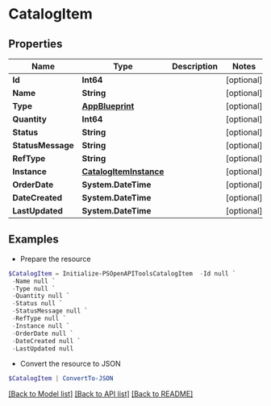 # CatalogItem
## Properties

Name | Type | Description | Notes
------------ | ------------- | ------------- | -------------
**Id** | **Int64** |  | [optional] 
**Name** | **String** |  | [optional] 
**Type** | [**AppBlueprint**](AppBlueprint.md) |  | [optional] 
**Quantity** | **Int64** |  | [optional] 
**Status** | **String** |  | [optional] 
**StatusMessage** | **String** |  | [optional] 
**RefType** | **String** |  | [optional] 
**Instance** | [**CatalogItemInstance**](CatalogItemInstance.md) |  | [optional] 
**OrderDate** | **System.DateTime** |  | [optional] 
**DateCreated** | **System.DateTime** |  | [optional] 
**LastUpdated** | **System.DateTime** |  | [optional] 

## Examples

- Prepare the resource
```powershell
$CatalogItem = Initialize-PSOpenAPIToolsCatalogItem  -Id null `
 -Name null `
 -Type null `
 -Quantity null `
 -Status null `
 -StatusMessage null `
 -RefType null `
 -Instance null `
 -OrderDate null `
 -DateCreated null `
 -LastUpdated null
```

- Convert the resource to JSON
```powershell
$CatalogItem | ConvertTo-JSON
```

[[Back to Model list]](../README.md#documentation-for-models) [[Back to API list]](../README.md#documentation-for-api-endpoints) [[Back to README]](../README.md)

